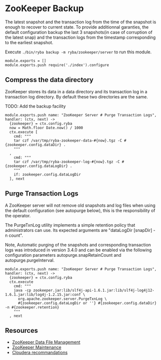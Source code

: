 
# ZooKeeper Backup

The latest snapshot and the transaction log from the time of the snapshot is
enough to recover to current state. To provide additionnal garanties, the
default configuration backup the last 3 snapshots(in case of corruption of the
latest snap) and the transaction logs from the timestamp corresponding to the
earliest snapshot.

Execute `./bin/ryba backup -m ryba/zookeeper/server` to run this module.

    module.exports = []
    module.exports.push require('./index').configure

## Compress the data directory

ZooKeeper stores its data in a data directory and its transaction log in a
transaction log directory. By default these two directories are the same.

TODO: Add the backup facility

    module.exports.push name: "ZooKeeper Server # Purge Transaction Logs", handler: (ctx, next) ->
      {zookeeper} = ctx.config.ryba
      now = Math.floor Date.now() / 1000
      ctx.execute [
        cmd: """
        tar czf /var/tmp/ryba-zookeeper-data-#{now}.tgz -C #{zookeeper.config.dataDir} .
        """
      ,
        cmd: """
        tar czf /var/tmp/ryba-zookeeper-log-#{now}.tgz -C #{zookeeper.config.dataLogDir} .
        """
        if: zookeeper.config.dataLogDir
      ], next

## Purge Transaction Logs

A ZooKeeper server will not remove old snapshots and log files when using the
default configuration (see autopurge below), this is the responsibility of the
operator.

The PurgeTxnLog utility implements a simple retention policy that administrators
can use. Its expected arguments are "dataLogDir [snapDir] -n count".

Note, Automatic purging of the snapshots and corresponding transaction logs was
introduced in version 3.4.0 and can be enabled via the following configuration
parameters autopurge.snapRetainCount and autopurge.purgeInterval.

    module.exports.push name: "ZooKeeper Server # Purge Transaction Logs", handler: (ctx, next) ->
      {zookeeper} = ctx.config.ryba
      ctx.execute
        cmd: """
        java -cp zookeeper.jar:lib/slf4j-api-1.6.1.jar:lib/slf4j-log4j12-1.6.1.jar:lib/log4j-1.2.15.jar:conf \
          org.apache.zookeeper.server.PurgeTxnLog \
          #{zookeeper.config.dataLogDir or ''} #{zookeeper.config.dataDir} -n #{zookeeper.retention}
        """
      , next

## Resources

*   [ZooKeeper Data File Management][data_file]
*   [ZooKeeper Maintenance][maintenance]
*   [Cloudera recommandations][cloudera]

[data_file]: http://zookeeper.apache.org/doc/current/zookeeperAdmin.html#sc_dataFileManagement
[maintenance]: http://zookeeper.apache.org/doc/current/zookeeperAdmin.html#sc_maintenance
[cloudera]: http://www.cloudera.com/content/cloudera/en/documentation/cdh4/latest/CDH4-Installation-Guide/cdh4ig_topic_21_4.html
